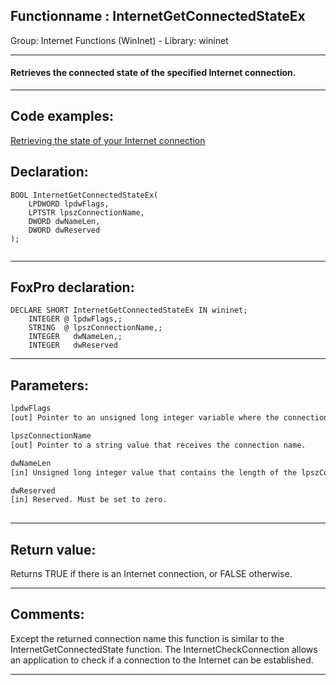 <link rel="stylesheet" type="text/css" href="../../css/win32api.css">  
<link rel="stylesheet" href="https://cdnjs.cloudflare.com/ajax/libs/font-awesome/4.7.0/css/font-awesome.min.css">

## Functionname : InternetGetConnectedStateEx
Group: Internet Functions (WinInet) - Library: wininet    
***  


#### Retrieves the connected state of the specified Internet connection.
***  


## Code examples:
[Retrieving the state of your Internet connection](../../samples/sample_068.md)  

## Declaration:
```foxpro  
BOOL InternetGetConnectedStateEx(
    LPDWORD lpdwFlags,
    LPTSTR lpszConnectionName,
    DWORD dwNameLen,
    DWORD dwReserved
);
  
```  
***  


## FoxPro declaration:
```foxpro  
DECLARE SHORT InternetGetConnectedStateEx IN wininet;
	INTEGER @ lpdwFlags,;
	STRING  @ lpszConnectionName,;
	INTEGER   dwNameLen,;
	INTEGER   dwReserved  
```  
***  


## Parameters:
```txt  
lpdwFlags
[out] Pointer to an unsigned long integer variable where the connection description should be returned.

lpszConnectionName
[out] Pointer to a string value that receives the connection name.

dwNameLen
[in] Unsigned long integer value that contains the length of the lpszConnectionName string in TCHAR.

dwReserved
[in] Reserved. Must be set to zero.
  
```  
***  


## Return value:
Returns TRUE if there is an Internet connection, or FALSE otherwise.  
***  


## Comments:
Except the returned connection name this function is similar to the InternetGetConnectedState function. The InternetCheckConnection allows an application to check if a connection to the Internet can be established.  
  
***  


